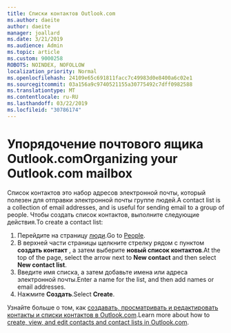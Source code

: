 ```yaml
---
title: Списки контактов Outlook.com
ms.author: daeite
author: daeite
manager: joallard
ms.date: 3/21/2019
ms.audience: Admin
ms.topic: article
ms.custom: 9000258
ROBOTS: NOINDEX, NOFOLLOW
localization_priority: Normal
ms.openlocfilehash: 24109e65c691811facc7c49983d0e8400a6c02e1
ms.sourcegitcommit: 03a156a9c9740521155a30775492c7dff0982588
ms.translationtype: MT
ms.contentlocale: ru-RU
ms.lasthandoff: 03/22/2019
ms.locfileid: "30786174"
---
```

# <a name="organizing-your-outlookcom-mailbox"></a><span data-ttu-id="65bb0-102">Упорядочение почтового ящика Outlook.com</span><span class="sxs-lookup"><span data-stu-id="65bb0-102">Organizing your Outlook.com mailbox</span></span>

<span data-ttu-id="65bb0-103">Список контактов это набор адресов электронной почты, который полезен для отправки электронной почты группе людей.</span><span class="sxs-lookup"><span data-stu-id="65bb0-103">A contact list is a collection of email addresses, and is useful for sending email to a group of people.</span></span> <span data-ttu-id="65bb0-104">Чтобы создать список контактов, выполните следующие действия.</span><span class="sxs-lookup"><span data-stu-id="65bb0-104">To create a contact list:</span></span>

1. <span data-ttu-id="65bb0-105">Перейдите на страницу [люди](https://outlook.live.com/people/).</span><span class="sxs-lookup"><span data-stu-id="65bb0-105">Go to [People](https://outlook.live.com/people/).</span></span>
1. <span data-ttu-id="65bb0-106">В верхней части страницы щелкните стрелку рядом с пунктом **создать контакт** , а затем выберите **новый список контактов**.</span><span class="sxs-lookup"><span data-stu-id="65bb0-106">At the top of the page, select the arrow next to **New contact** and then select **New contact list**.</span></span>
1. <span data-ttu-id="65bb0-107">Введите имя списка, а затем добавьте имена или адреса электронной почты.</span><span class="sxs-lookup"><span data-stu-id="65bb0-107">Enter a name for the list, and then add names or email addresses.</span></span>
1. <span data-ttu-id="65bb0-108">Нажмите **Создать**.</span><span class="sxs-lookup"><span data-stu-id="65bb0-108">Select **Create**.</span></span>

<span data-ttu-id="65bb0-109">Узнайте больше о том, как [создавать, просматривать и редактировать контакты и списки контактов в Outlook.com](https://support.office.com/article/5b909158-036e-4820-92f7-2a27f57b9f01).</span><span class="sxs-lookup"><span data-stu-id="65bb0-109">Learn more about how to [create, view, and edit contacts and contact lists in Outlook.com](https://support.office.com/article/5b909158-036e-4820-92f7-2a27f57b9f01).</span></span>